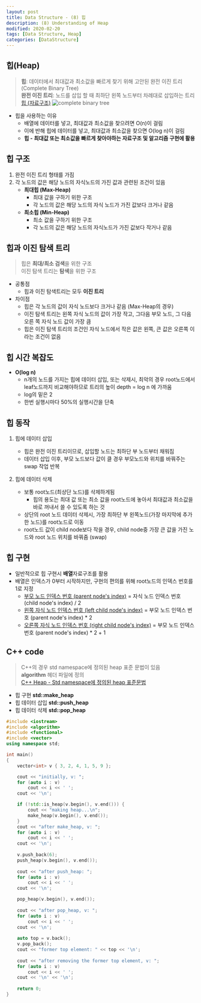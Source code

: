 ```yaml
---
layout: post
title: Data Structure - (8) 힙
description: (8) Understanding of Heap
modified: 2020-02-20
tags: [Data Structure, Heap]
categories: [DataStructure]
---
```


## 힙(Heap)  
> **힙**: 데이터에서 최대값과 최소값을 빠르게 찾기 위해 고안된 완전 이진 트리(Complete Binary Tree)  
> **완전 이진 트리**: 노드를 삽입 할 때 최하단 왼쪽 노드부터 차례대로 삽입하는 트리  
> [힙 (자료구조)](https://ko.wikipedia.org/wiki/%ED%9E%99_(%EC%9E%90%EB%A3%8C_%EA%B5%AC%EC%A1%B0))  
![complete binary tree](https://upload.wikimedia.org/wikipedia/commons/thumb/3/38/Max-Heap.svg/1280px-Max-Heap.svg.png)  

* 힙을 사용하는 이유  
	* 배열에 데이터를 넣고, 최대값과 최소값을 찾으려면 O(n)이 걸림  
	* 이에 반해 힙에 데이터를 넣고, 최대값과 최소값을 찾으면 O(log n)이 걸림  
	* **힙 - 최대값 또는 최소값을 빠르게 찾아야하는 자료구조 및 알고리즘 구현에 활용**  

## 힙 구조
1. 완전 이진 트리 형태를 가짐  
2. 각 노드의 값은 해당 노드의 자식노드의 가진 값과 관련된 조건이 있음  
	* **최대힙 (Max-Heap)**  
		* 최대 값을 구하기 위한 구조  
		* 각 노드의 값은 해당 노드의 자식 노드가 가진 값보다 크거나 같음  
	* **최소힙 (Min-Heap)**  
		* 최소 값을 구하기 위한 구조  
		* 각 노드의 값은 해당 노드의 자식노드가 가진 값보다 작거나 같음  

## 힙과 이진 탐색 트리  
> 힙은 **최대/최소 검색**을 위한 구조  
> 이진 탐색 트리는 **탐색**을 위한 구조  

* 공통점  
	* 힙과 이진 탐색트리는 모두 **이진 트리**  
* 차이점  
	* 힙은 각 노드의 값이 자식 노드보다 크거나 같음 (Max-Heap의 경우)  
	* 이진 탐색 트리는 왼쪽 자식 노드의 값이 가장 작고, 그다음 부모 노드, 그 다음 오른 쪽 자식 노드 값이 가장 큼   
	* 힙은 이진 탐색 트리의 조건인 자식 노드에서 작은 값은 왼쪽, 큰 값은 오른쪽 이라는 조건이 없음  

## 힙 시간 복잡도  
* **O(log n)**
	* n개의 노드를 가지는 힙에 데이터 삽입, 또는 삭제시, 최악의 경우 root노드에서 leaf노드까지 비교해야하므로 트리의 높이 depth = log n 에 가까움  
	* log의 밑은 2
	* 한번 실행시마다 50%의 실행시간을 단축

## 힙 동작  
1. 힙에 데이터 삽입  
	* 힙은 완전 이진 트리이므로, 삽입할 노드는 최하단 부 노드부터 채워짐  
	* 데이터 삽입 이후, 부모 노드보다 값이 클 경우 부모노드와 위치를 바꿔주는 swap 작업 반복  

2. 힙에 데이터 삭제
	* 보통 root노드(최상단 노드)를 삭제하게됨  
		* 힙의 용도는 최대 값 또는 최소 값을 root노드에 놓아서 최대값과 최소값을 바로 꺼내서 쓸 수 있도록 하는 것  
	* 상단의 root 노드 데이터 삭제시, 가장 최하단 부 왼쪽노드(가장 마지막에 추가한 노드)를 root노드로 이동  
	* root노드 값이 child node보다 작을 경우, child node중 가장 큰 값을 가진 노드와 root 노드 위치를 바꿔줌 (swap)  

## 힙 구현  
* 일반적으로 힙 구현시 **배열**자료구조를 활용  
* 배열은 인덱스가 0부터 시작하지만, 구현의 편의를 위해 root노드의 인덱스 번호를 1로 지정  
	* <u>부모 노드 인덱스 번호 (parent node's index)</u> = 자식 노드 인덱스 번호 (child node's index) / 2
	* <u>왼쪽 자식 노드 인덱스 번호 (left child node's index)</u> = 부모 노드 인덱스 번호 (parent node's index) * 2
	* <u>오른쪽 자식 노드 인덱스 번호 (right child node's index)</u> = 부모 노드 인덱스 번호 (parent node's index) * 2 + 1

## C++ code  
> C++의 경우 std namespace에 정의된 heap 표준 문법이 있음  
> **algorithm** 헤더 파일에 정의  
> [C++ Heap - Std namespace에 정의된 heap 표준문법](https://en.cppreference.com/mwiki/index.php?title=Special%3ASearch&search=heap&button=)    

* 힙 구현 **std::make_heap**  
* 힙 데이터 삽입 **std::push_heap**  
* 힙 데이터 삭제 **std::pop_heap**  

```cpp
#include <iostream>
#include <algorithm>
#include <functional>
#include <vector>
using namespace std;

int main()
{
    vector<int> v { 3, 2, 4, 1, 5, 9 };

    cout << "initially, v: ";
    for (auto i : v) 
		cout << i << ' ';
    cout << '\n';

	if (!std::is_heap(v.begin(), v.end())) {
        cout << "making heap...\n";
        make_heap(v.begin(), v.end());
    }
    cout << "after make_heap, v: ";
    for (auto i : v) 
		cout << i << ' ';
    cout << '\n';
 
	v.push_back(6);
	push_heap(v.begin(), v.end());
	
	cout << "after push_heap: ";
    for (auto i : v) 
		cout << i << ' ';
    cout << '\n';

    pop_heap(v.begin(), v.end());
 
    cout << "after pop_heap, v: ";
    for (auto i : v) 
		cout << i << ' ';
    cout << '\n';
 
    auto top = v.back();
    v.pop_back();
    cout << "former top element: " << top << '\n';
 
    cout << "after removing the former top element, v: ";
    for (auto i : v) 
		cout << i << ' ';
    cout << '\n' << '\n';
 
    return 0;
}
```

